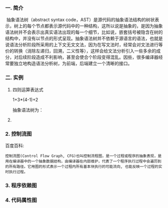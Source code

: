 ### 一.  简介

​	抽象语法树（abstract syntax code，AST）是源代码的抽象语法结构的树状表示，树上的每个节点都表示源代码中的一种结构，这所以说是抽象的，是因为抽象语法树并不会表示出真实语法出现的每一个细节，比如说，嵌套括号被隐含在树的结构中，并没有以节点的形式呈现。抽象语法树并不依赖于源语言的语法，也就是说语法分析阶段所采用的上下文无文文法，因为在写文法时，经常会对文法进行等价的转换（消除左递归，回溯，二义性等），这样会给文法分析引入一些多余的成分，对后续阶段造成不利影响，甚至会使合个阶段变得混乱。因些，很多编译器经常要独立地构造语法分析树，为前端，后端建立一个清晰的接口。

### 二. 实例

1. 四则运算表达式

   1+3*(4-1)+2

   抽象语法树为：

   

2. 























### 2. 控制流图

百度百科: 

```
控制流图(Control Flow Graph, CFG)也叫控制流程图，是一个过程或程序的抽象表现，是用在编译器中的一个抽象数据结构，由编译器在内部维护，代表了一个程序执行过程中会遍历到的所有路径。它用图的形式表示一个过程内所有基本块执行的可能流向, 也能反映一个过程的实时执行过程。
```

### 3. 程序依赖图

### 4. 代码属性图

